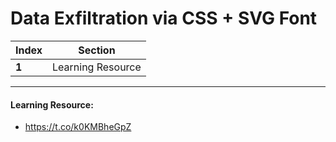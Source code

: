 # Data Exfiltration via CSS + SVG Font

Index | Section
--- | ---
**1** | Learning Resource

___


#### Learning Resource: 

* https://t.co/k0KMBheGpZ